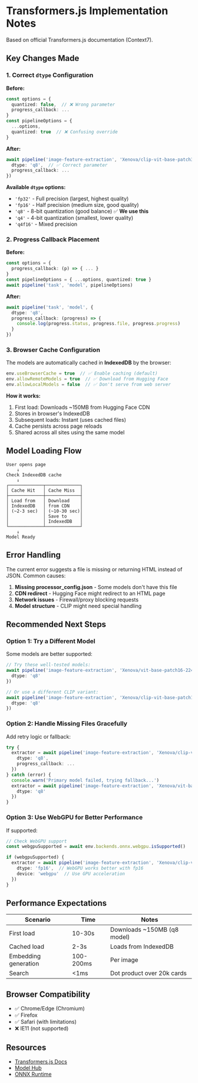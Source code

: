 # Transformers.js Implementation Notes

Based on official Transformers.js documentation (Context7).

## Key Changes Made

### 1. Correct `dtype` Configuration

**Before:**
```typescript
const options = {
  quantized: false,  // ❌ Wrong parameter
  progress_callback: ...
}
const pipelineOptions = {
  ...options,
  quantized: true  // ❌ Confusing override
}
```

**After:**
```typescript
await pipeline('image-feature-extraction', 'Xenova/clip-vit-base-patch32', {
  dtype: 'q8',  // ✅ Correct parameter
  progress_callback: ...
})
```

**Available `dtype` options:**
- `'fp32'` - Full precision (largest, highest quality)
- `'fp16'` - Half precision (medium size, good quality)
- `'q8'` - 8-bit quantization (good balance) ✅ **We use this**
- `'q4'` - 4-bit quantization (smallest, lower quality)
- `'q4f16'` - Mixed precision

### 2. Progress Callback Placement

**Before:**
```typescript
const options = {
  progress_callback: (p) => { ... }
}
const pipelineOptions = { ...options, quantized: true }
await pipeline('task', 'model', pipelineOptions)
```

**After:**
```typescript
await pipeline('task', 'model', {
  dtype: 'q8',
  progress_callback: (progress) => {
    console.log(progress.status, progress.file, progress.progress)
  }
})
```

### 3. Browser Cache Configuration

The models are automatically cached in **IndexedDB** by the browser:

```typescript
env.useBrowserCache = true  // ✅ Enable caching (default)
env.allowRemoteModels = true  // ✅ Download from Hugging Face
env.allowLocalModels = false  // ✅ Don't serve from web server
```

**How it works:**
1. First load: Downloads ~150MB from Hugging Face CDN
2. Stores in browser's IndexedDB
3. Subsequent loads: Instant (uses cached files)
4. Cache persists across page reloads
5. Shared across all sites using the same model

## Model Loading Flow

```
User opens page
    ↓
Check IndexedDB cache
    ↓
┌─────────────┬─────────────┐
│ Cache Hit   │ Cache Miss  │
├─────────────┼─────────────┤
│ Load from   │ Download    │
│ IndexedDB   │ from CDN    │
│ (~2-3 sec)  │ (~10-30 sec)│
│             │ Save to     │
│             │ IndexedDB   │
└─────────────┴─────────────┘
    ↓
Model Ready
```

## Error Handling

The current error suggests a file is missing or returning HTML instead of JSON. Common causes:

1. **Missing processor_config.json** - Some models don't have this file
2. **CDN redirect** - Hugging Face might redirect to an HTML page
3. **Network issues** - Firewall/proxy blocking requests
4. **Model structure** - CLIP might need special handling

## Recommended Next Steps

### Option 1: Try a Different Model

Some models are better supported:

```typescript
// Try these well-tested models:
await pipeline('image-feature-extraction', 'Xenova/vit-base-patch16-224', {
  dtype: 'q8'
})

// Or use a different CLIP variant:
await pipeline('image-feature-extraction', 'Xenova/clip-vit-base-patch16', {
  dtype: 'q8'
})
```

### Option 2: Handle Missing Files Gracefully

Add retry logic or fallback:

```typescript
try {
  extractor = await pipeline('image-feature-extraction', 'Xenova/clip-vit-base-patch32', {
    dtype: 'q8',
    progress_callback: ...
  })
} catch (error) {
  console.warn('Primary model failed, trying fallback...')
  extractor = await pipeline('image-feature-extraction', 'Xenova/vit-base-patch16-224', {
    dtype: 'q8'
  })
}
```

### Option 3: Use WebGPU for Better Performance

If supported:

```typescript
// Check WebGPU support
const webgpuSupported = await env.backends.onnx.webgpu.isSupported()

if (webgpuSupported) {
  extractor = await pipeline('image-feature-extraction', 'Xenova/clip-vit-base-patch32', {
    dtype: 'fp16',  // WebGPU works better with fp16
    device: 'webgpu'  // Use GPU acceleration
  })
}
```

## Performance Expectations

| Scenario | Time | Notes |
|----------|------|-------|
| First load | 10-30s | Downloads ~150MB (q8 model) |
| Cached load | 2-3s | Loads from IndexedDB |
| Embedding generation | 100-200ms | Per image |
| Search | <1ms | Dot product over 20k cards |

## Browser Compatibility

- ✅ Chrome/Edge (Chromium)
- ✅ Firefox
- ✅ Safari (with limitations)
- ❌ IE11 (not supported)

## Resources

- [Transformers.js Docs](https://huggingface.co/docs/transformers.js)
- [Model Hub](https://huggingface.co/models?library=transformers.js)
- [ONNX Runtime](https://onnxruntime.ai/docs/tutorials/web/)
